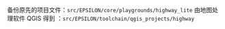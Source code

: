 备份原先的项目文件：`src/EPSILON/core/playgrounds/highway_lite`
由地图处理软件 QGIS 得到 ：`src/EPSILON/toolchain/qgis_projects/highway`
